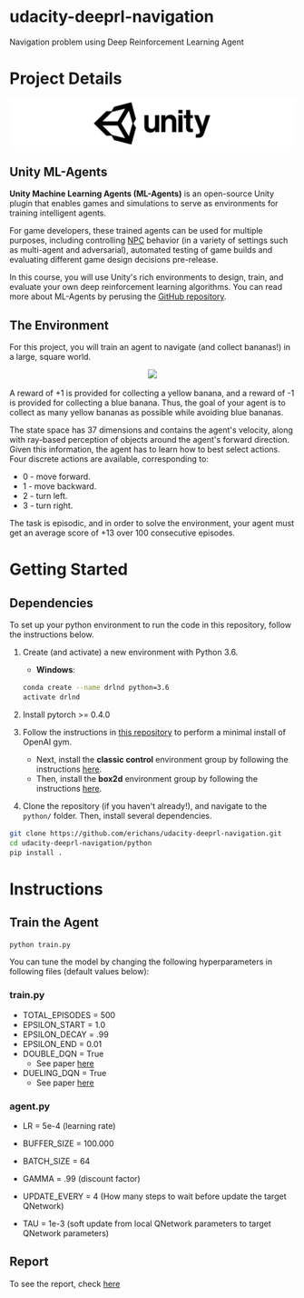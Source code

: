 # udacity-deeprl-navigation
Navigation problem using Deep Reinforcement Learning Agent

# Project Details

![](/images/unity-wide.png)
## Unity ML-Agents
**Unity Machine Learning Agents (ML-Agents)** is an open-source Unity plugin that enables games and simulations to serve as environments for training intelligent agents.

For game developers, these trained agents can be used for multiple purposes, including controlling [NPC](https://en.wikipedia.org/wiki/Non-player_character) behavior (in a variety of settings such as multi-agent and adversarial), automated testing of game builds and evaluating different game design decisions pre-release.

In this course, you will use Unity's rich environments to design, train, and evaluate your own deep reinforcement learning algorithms. You can read more about ML-Agents by perusing the [GitHub repository](https://github.com/Unity-Technologies/ml-agents).

## The Environment
For this project, you will train an agent to navigate (and collect bananas!) in a large, square world.

<p align="center">
  <img src="/images/banana.gif" />
</p>

A reward of +1 is provided for collecting a yellow banana, and a reward of -1 is provided for collecting a blue banana. Thus, the goal of your agent is to collect as many yellow bananas as possible while avoiding blue bananas.

The state space has 37 dimensions and contains the agent's velocity, along with ray-based perception of objects around the agent's forward direction. Given this information, the agent has to learn how to best select actions. Four discrete actions are available, corresponding to:

* 0 - move forward.
* 1 - move backward.
* 2 - turn left.
* 3 - turn right.

The task is episodic, and in order to solve the environment, your agent must get an average score of +13 over 100 consecutive episodes.

# Getting Started

## Dependencies

To set up your python environment to run the code in this repository, follow the instructions below.

1. Create (and activate) a new environment with Python 3.6.

	- __Windows__: 
	```bash
	conda create --name drlnd python=3.6 
	activate drlnd
	```

2. Install pytorch >= 0.4.0

3. Follow the instructions in [this repository](https://github.com/openai/gym) to perform a minimal install of OpenAI gym.  
	- Next, install the **classic control** environment group by following the instructions [here](https://github.com/openai/gym#classic-control).
	- Then, install the **box2d** environment group by following the instructions [here](https://github.com/openai/gym#box2d).
	
4. Clone the repository (if you haven't already!), and navigate to the `python/` folder.  Then, install several dependencies.
```bash
git clone https://github.com/erichans/udacity-deeprl-navigation.git
cd udacity-deeprl-navigation/python
pip install .
```
# Instructions

## Train the Agent
```bash
python train.py
```

You can tune the model by changing the following hyperparameters in following files (default values below):

### train.py
* TOTAL_EPISODES = 500
* EPSILON_START = 1.0
* EPSILON_DECAY = .99
* EPSILON_END = 0.01
* DOUBLE_DQN = True
  * See paper [here](https://arxiv.org/abs/1509.06461)
* DUELING_DQN = True
  * See paper [here](https://arxiv.org/abs/1511.06581)
### agent.py
* LR = 5e-4 (learning rate)
* BUFFER_SIZE = 100.000
* BATCH_SIZE = 64
* GAMMA = .99 (discount factor)

* UPDATE_EVERY = 4 (How many steps to wait before update the target QNetwork)
* TAU = 1e-3 (soft update from local QNetwork parameters to target QNetwork parameters)

## Report

To see the report, check [here](/Report.md)
